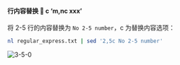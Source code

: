 #### 行内容替换 🤔 c ‘m,nc xxx’



将 2-5 行的内容替换为 `No 2-5 number`，c 为替换内容选项：

```bash
nl regular_express.txt | sed '2,5c No 2-5 number'
```

![3-5-0](https://doc.shiyanlou.com/courses/2645/484222/0f4cf032bf85c3132cd9eef8010209bc-0)

